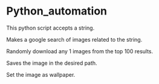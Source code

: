 # Python_automation

This python script accepts a string.

Makes a google search of images related to the string.

Randomly download any 1 images from the top 100 results.

Saves the image in the desired path.

Set the image as wallpaper.